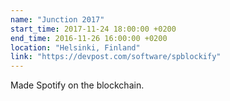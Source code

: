 ```yaml
---
name: "Junction 2017"
start_time: 2017-11-24 18:00:00 +0200
end_time: 2016-11-26 16:00:00 +0200
location: "Helsinki, Finland"
link: "https://devpost.com/software/spblockify"
---
```


Made Spotify on the blockchain.
